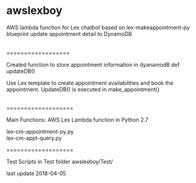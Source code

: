 # awslexboy
AWS lambda function for Lex chatbot 
based on lex-makeappointment-py blueprint 
update appointment detail to DynamoDB 

######
==================

Created function to store appointment information in dyanamodB 
  def updateDB()
  
Use Lex template to create appointment availabilities and book the appointment.
UpdateDB() is executed in make_appointment()

######
===================

Main Functions: 
AWS Lex Lambda function in Python 2.7 

lex-cm-appointment-py.py	
lex-cm-appt-query.py

===================

Test Scripts in Test folder 
awslexboy/Test/

last update 2018-04-05

